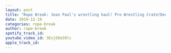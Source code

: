 ```yaml
---
layout: post
title: "Rope Break: Jean Paul's wrestling haul! Pro Wrestling Crate(Dec)"
date: 2019-12-19
categories: rope-break
author: rope-break
spotify_track_id: 
youtube_video_id: 3Exj5Em39lc
apple_track_id: 
---
```

